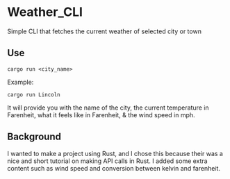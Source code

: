 # Weather_CLI

Simple CLI that fetches the current weather of selected city or town

## Use

<code>cargo run <city_name></code>

Example:

<code>cargo run Lincoln</code>

It will provide you with the name of the city, the current temperature in Farenheit, what it feels like in Farenheit, & the wind speed in mph.

## Background

I wanted to make a project using Rust, and I chose this because their was a nice and short tutorial on making API calls in Rust. I added some extra content such as wind speed and conversion between kelvin and farenheit.
